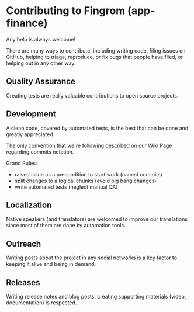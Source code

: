 Contributing to Fingrom (app-finance)
=======================

Any help is always welcome!

There are many ways to contribute, including writing code, filing issues on GitHub, helping to 
triage, reproduce, or fix bugs that people have filed, or helping out in any other way.

Quality Assurance
-----------------------

Creating tests are really valuable contributions to open source projects.

Development
-----------------------

A clean code, covered by automated tests, is the best that can be done and greatly appreciated.

The only convention that we're following described on our 
[Wiki Page](https://github.com/lyskouski/app-finance/wiki/Project-Notation)
regarding commits notation.

Grand Rules:
- raised issue as a precondition to start work (named commits)
- split changes to a logical chunks (avoid big bang changes)
- write automated tests (neglect manual QA)


Localization
-----------------------

Native speakers (and translators) are welcomed to improve our translations since most of them 
are done by automation tools.

Outreach
-----------------------

Writing posts about the project in any social networks is a key factor to keeping it alive and
being in demand.

Releases
-----------------------

Writing release notes and blog posts, creating supporting materials (video, documentation) is
respected.

